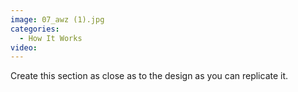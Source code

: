 ```yaml
---
image: 07_awz (1).jpg
categories:
  - How It Works
video:
---
```

Create this section as close as to the design as you can replicate it.
